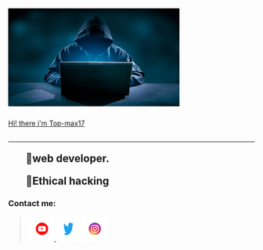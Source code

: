 <html lang="en">
 <head>
  <meta charset="UTF-8">
   <meta name="viewport" 
    content="width=device-width, initial-scale=1">
       <link rel="stylesheet" 
        href="style.css">
         <body><h1><img src="/Who-Are-Hackers.png" alt="Top-max17" width="350px" height="200px">
            </h1><u><main>Hi! there i'm Top-max17
           </main></u>
          <h2><p>
         </p> <hr></hr><strong>
       <ul>📌web developer.</ul>
     <ul>📌Ethical hacking</ul></h2>
  <h3>Contact me: </h3></p></strong>
<blockquote><a href=""> 
<img src="/fb.png" alt="" width="50" heigh="50"></a>
   <a href=""><img src="BackgroundEraser_20241124_204609424.png" alt="Top-max17" width="50" height="50"   ></a><a href="">
        <img src="BackgroundEraser_20241124_204545562.png" alt="" width="50" height="50"></a>
           <a href="">
             <img src="BackgroundEraser_20241124_204528730.png" alt="" width="50"    height="50"></a> </blockquote>
</h5></p></blockquote></body></html>
